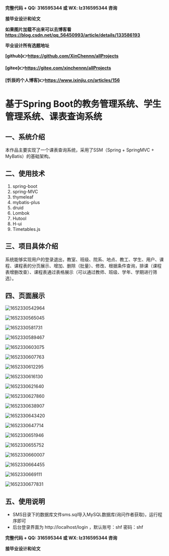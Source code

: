 **完整代码 +  QQ: 316595344     或   WX: lz316595344  咨询**

**接毕业设计和论文**

**如果图片加载不出来可以去博客看 https://blog.csdn.net/qq_56450993/article/details/133586193**


**毕业设计所有选题地址**

**[github]👉https://github.com/XinChennn/allProjects**

**[gitee]👉https://gitee.com/xinchennn/allProjects**

**[忻辰的个人博客]👉https://www.ixinjiu.cn/articles/156**

# 基于Spring Boot的教务管理系统、学生管理系统、课表查询系统  

## 一、系统介绍

本作品主要实现了一个课表查询系统，采用了SSM（Spring + SpringMVC + MyBatis）的基础架构。

## 二、使用技术

1. spring-boot
2. spring-MVC
3. thymeleaf
4. mybatis-plus
5. druid
6. Lombok
7. Hutool
8. H-ui
9. Timetables.js

## 三、项目具体介绍

系统能够实现用户的登录退出，教室、班级、院系、地点、教工、学生、用户、课程、课程表的分页展示、增加、删除（批量）、修改、根据条件查询，排课（课程表增删改查）、课程表通过表格展示（可以通过教师、班级、学年、学期进行筛选）。

## 四、页面展示

![1652330542964](Readme.assets/1652330542964.png)

![1652330565045](Readme.assets/1652330565045.png)

![1652330581731](Readme.assets/1652330581731.png)

![1652330589467](Readme.assets/1652330589467.png)

![1652330603075](Readme.assets/1652330603075.png)

![1652330607763](Readme.assets/1652330607763.png)

![1652330612295](Readme.assets/1652330612295.png)

![1652330616130](Readme.assets/1652330616130.png)

![1652330621640](Readme.assets/1652330621640.png)

![1652330627860](Readme.assets/1652330627860.png)

![1652330638907](Readme.assets/1652330638907.png)

![1652330643420](Readme.assets/1652330643420.png)

![1652330647714](Readme.assets/1652330647714.png)

![1652330651946](Readme.assets/1652330651946.png)

![1652330655752](Readme.assets/1652330655752.png)

![1652330660007](Readme.assets/1652330660007.png)

![1652330664455](Readme.assets/1652330664455.png)

![1652330669111](Readme.assets/1652330669111.png)

![1652330677831](Readme.assets/1652330677831.png)



## 五、使用说明

- SMS目录下的数据库文件sms.sql导入MySQL数据库(询问作者获取)，运行程序即可
- 后台登录界面为 http://localhost/login ，默认账号：shf 密码：shf 



**完整代码 +  QQ: 316595344     或   WX: lz316595344  咨询**

**接毕业设计和论文**

